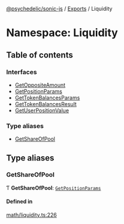 [@psychedelic/sonic-js](../README.md) / [Exports](../modules.md) / Liquidity

# Namespace: Liquidity

## Table of contents

### Interfaces

- [GetOppositeAmount](../interfaces/Liquidity.GetOppositeAmount.md)
- [GetPositionParams](../interfaces/Liquidity.GetPositionParams.md)
- [GetTokenBalancesParams](../interfaces/Liquidity.GetTokenBalancesParams.md)
- [GetTokenBalancesResult](../interfaces/Liquidity.GetTokenBalancesResult.md)
- [GetUserPositionValue](../interfaces/Liquidity.GetUserPositionValue.md)

### Type aliases

- [GetShareOfPool](Liquidity.md#getshareofpool)

## Type aliases

### GetShareOfPool

Ƭ **GetShareOfPool**: [`GetPositionParams`](../interfaces/Liquidity.GetPositionParams.md)

#### Defined in

[math/liquidity.ts:226](https://github.com/Psychedelic/sonic-js/blob/cfc7f22/src/math/liquidity.ts#L226)
